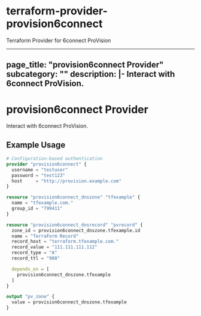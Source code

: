 # terraform-provider-provision6connect
Terraform Provider for 6connect ProVision

---
page_title: "provision6connect Provider"
subcategory: ""
description: |-
  Interact with 6connect ProVision.
---

# provision6connect Provider

Interact with 6connect ProVision.

## Example Usage

```terraform
# Configuration-based authentication
provider "provision6connect" {
  username = "testuser"
  password = "test123"
  host     = "http://provision.example.com"
}

resource "provision6connect_dnszone" "tfexample" {
  name = "tfexample.com."
  group_id = "799411"
}

resource "provision6connect_dnsrecord" "pvrecord" {
  zone_id = provision6connect_dnszone.tfexample.id
  name = "TerraForm Record"
  record_host = "terraform.tfexample.com."
  record_value = "111.111.111.112"
  record_type = "A"
  record_ttl = "900"

  depends_on = [
    provision6connect_dnszone.tfexample
  ]
}

output "pv_zone" {
  value = provision6connect_dnszone.tfexample
}
```

